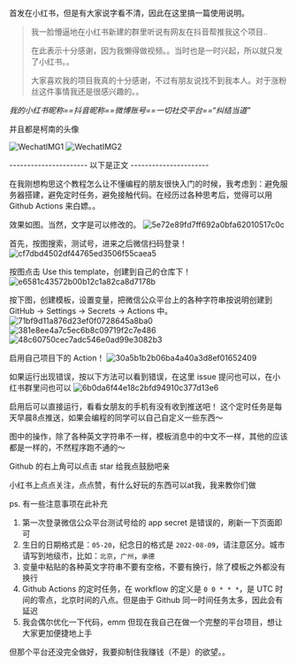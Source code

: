 
首发在小红书，但是有大家说字看不清，因此在这里搞一篇使用说明。

> 我一脸懵逼地在小红书新建的群里听说有网友在抖音帮推我这个项目..
>
> 在此表示十分感谢，因为我懒得做视频。。当时也是一时兴起，所以就只发了小红书。。
>
> 大家喜欢我的项目我真的十分感谢，不过有朋友说找不到我本人。对于涨粉丝这件事情我还是很感兴趣的。。

*我的小红书昵称==抖音昵称==微博账号==一切社交平台==“纠结当道”*

并且都是柯南的头像

![WechatIMG1](https://user-images.githubusercontent.com/9566402/185802023-1f28c90a-40e7-446e-8dad-420c83f83e38.jpeg)
![WechatIMG2](https://user-images.githubusercontent.com/9566402/185802026-ef7c1b99-66a8-4535-a6a4-804677657667.jpeg)

---------------------- 以下是正文 ----------------------

在我刚想构思这个教程怎么让不懂编程的朋友很快入门的时候，我考虑到：避免服务器搭建，避免定时任务，避免接触代码。在经历过各种思考后，觉得可以用 Github Actions 来白嫖。。

效果如图。当然，文字是可以修改的。
![5e72e89fd7ff692a0bfa62010517c0c](https://user-images.githubusercontent.com/9566402/183242263-c93517a2-5377-435d-8386-8d47252c9e07.jpg)

首先，按图搜索，测试号，进来之后微信扫码登录！
![cf7dbd4502df44765ed3506f55caea5](https://user-images.githubusercontent.com/9566402/183242272-134e37e7-718d-42dd-9ed7-fca2810e94e6.png)

按图点击 Use this template，创建到自己的仓库下！
![e6581c43572b00b12c1a82ca8d7178b](https://user-images.githubusercontent.com/9566402/183242340-2ef26c63-1ca1-420e-abd4-8672c25d61c9.png)

按下图，创建模板，设置变量，把微信公众平台上的各种字符串按说明创建到 GitHub -> Settings -> Secrets -> Actions 中。
![71bf9d11a876d23ef0f0728645a8ba0](https://user-images.githubusercontent.com/9566402/183242301-fd6ab30e-bfe5-4245-b2a9-f690184db307.png)
![381e8ee4a7c5ec6b8c09719f2c7e486](https://user-images.githubusercontent.com/9566402/183242295-4dcf06bb-2083-4883-8745-0af753ca805c.png)
![48c60750cec7adc546e0ad99e3082b3](https://user-images.githubusercontent.com/9566402/183242320-18500adc-14e5-4522-a3ad-ae19cc4479bf.png)

启用自己项目下的 Action！
![30a5b1b2b06ba4a40a3d8ef01652409](https://user-images.githubusercontent.com/9566402/183242334-9943c538-ba3d-4d01-8377-d040143b7560.png)

如果运行出现错误，按以下方法可以看到错误，在这里 issue 提问也可以，在小红书群里问也可以
![6b0da6f44e18c2bfd94910c377d13e6](https://user-images.githubusercontent.com/9566402/183242349-1aa5ada6-2ee7-4cf9-a542-4b2dad88b8fe.png)

启用后可以直接运行，看看女朋友的手机有没有收到推送吧！
这个定时任务是每天早晨8点推送，如果会编程的同学可以自己自定义一些东西～

图中的操作，除了各种英文字符串不一样，模板消息中的中文不一样，其他的应该都是一样的，不然程序跑不通的～

Github 的右上角可以点击 star 给我点鼓励吧亲

小红书上点点关注，点点赞，有什么好玩的东西可以at我，我来教你们做

ps. 有一些注意事项在此补充

1. 第一次登录微信公众平台测试号给的 app secret 是错误的，刷新一下页面即可
2. 生日的日期格式是：`05-20`，纪念日的格式是 `2022-08-09`，请注意区分。城市请写到地级市，比如：`北京`，`广州`，`承德`
3. 变量中粘贴的各种英文字符串不要有空格，不要有换行，除了模板之外都没有换行
4. Github Actions 的定时任务，在 workflow 的定义是 `0 0 * * *`，是 UTC 时间的零点，北京时间的八点。但是由于 Github 同一时间任务太多，因此会有延迟
5. 我会偶尔优化一下代码，emm 但现在我自己在做一个完整的平台项目，想让大家更加便捷地上手

但那个平台还没完全做好，我要抑制住我赚钱（不是）的欲望。。
